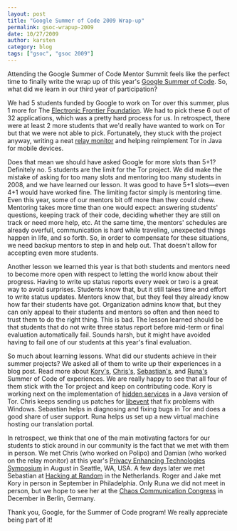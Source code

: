 ```yaml
---
layout: post
title: "Google Summer of Code 2009 Wrap-up"
permalink: gsoc-wrapup-2009
date: 10/27/2009
author: karsten
category: blog
tags: ["gsoc", "gsoc 2009"]
---
```


Attending the Google Summer of Code Mentor Summit feels like the perfect time to finally write the wrap up of this year's [Google Summer of Code](http://socghop.appspot.com/program/home/google/gsoc2009). So, what did we learn in our third year of participation?

We had 5 students funded by Google to work on Tor over this summer, plus 1 more for The [Electronic Frontier Foundation](https://www.eff.org/). We had to pick these 6 out of 32 applications, which was a pretty hard process for us. In retrospect, there were at least 2 more students that we'd really have wanted to work on Tor but that we were not able to pick. Fortunately, they stuck with the project anyway, writing a neat [relay monitor](https://blog.torproject.org/blog/summer-conclusion-arm-project) and helping reimplement Tor in Java for mobile devices.

Does that mean we should have asked Google for more slots than 5+1? Definitely no. 5 students are the limit for the Tor project. We did make the mistake of asking for too many slots and mentoring too many students in 2008, and we have learned our lesson. It was good to have 5+1 slots—even 4+1 would have worked fine. The limiting factor simply is mentoring time. Even this year, some of our mentors bit off more than they could chew. Mentoring takes more time than one would expect: answering students' questions, keeping track of their code, deciding whether they are still on track or need more help, etc. At the same time, the mentors' schedules are already overfull, communication is hard while traveling, unexpected things happen in life, and so forth. So, in order to compensate for these situations, we need backup mentors to step in and help out. That doesn't allow for accepting even more students.

Another lesson we learned this year is that both students and mentors need to become more open with respect to letting the world know about their progress. Having to write up status reports every week or two is a great way to avoid surprises. Students know that, but it still takes time and effort to write status updates. Mentors know that, but they feel they already know how far their students have got. Organization admins know that, but they can only appeal to their students and mentors so often and then need to trust them to do the right thing. This is bad. The lesson learned should be that students that do not write three status report before mid-term or final evaluation automatically fail. Sounds harsh, but it might have avoided having to fail one of our students at this year's final evaluation.

So much about learning lessons. What did our students achieve in their summer projects? We asked all of them to write up their experiences in a blog post. Read more about [Kory's](https://blog.torproject.org/blog/summer-torbutton), [Chris's](https://blog.torproject.org/blog/polipo-portability-enhancements-summary), [Sebastian's](https://blog.torproject.org/blog/bittorrent-support-thandy), and [Runa's](https://blog.torproject.org/blog/website-translation-support-translationtorprojectorg) Summer of Code of experiences. We are really happy to see that all four of them stick with the Tor project and keep on contributing code. Kory is working next on the implementation of [hidden services](https://www.torproject.org/hidden-services.html.en) in a Java version of Tor. Chris keeps sending us patches for [libevent](http://www.monkey.org/~provos/libevent/) that fix problems with Windows. Sebastian helps in diagnosing and fixing bugs in Tor and does a good share of user support. Runa helps us set up a new virtual machine hosting our translation portal.

In retrospect, we think that one of the main motivating factors for our students to stick around in our community is the fact that we met with them in person. We met Chris (who worked on Polipo) and Damian (who worked on the relay monitor) at this year's [Privacy Enhancing Technologies Symposium](http://petsymposium.org/2009/) in August in Seattle, WA, USA. A few days later we met Sebastian at [Hacking at Random](https://wiki.har2009.org/page/Main_Page) in the Netherlands. Roger and Jake met Kory in person in September in Philadelphia. Only Runa we did not meet in person, but we hope to see her at the [Chaos Communication Congress](http://events.ccc.de/congress/2009/wiki/index.php/Welcome) in December in Berlin, Germany.

Thank you, Google, for the Summer of Code program! We really appreciate being part of it!

